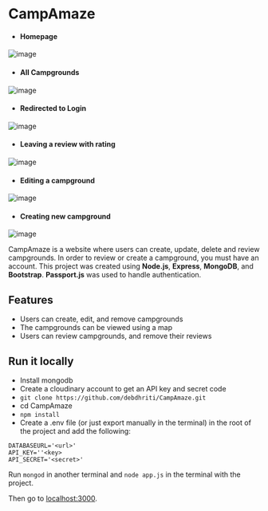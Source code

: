 # CampAmaze
- #### Homepage
![image](https://user-images.githubusercontent.com/77495660/178386627-f4fbd2cc-46ca-4324-9a62-553e88c1b1df.png)
- #### All Campgrounds
![image](https://user-images.githubusercontent.com/77495660/178193629-00414c12-bf75-46f8-a41a-b6d600ee9565.png)
- #### Redirected to Login
![image](https://user-images.githubusercontent.com/77495660/178385720-32f2d6b5-5a9e-4ef3-bc0b-95b0a9f331eb.png)
- #### Leaving a review with rating
![image](https://user-images.githubusercontent.com/77495660/178193642-fee69497-1b57-4b30-b95d-c3a06c7971cf.png)
- #### Editing a campground
![image](https://user-images.githubusercontent.com/77495660/178385945-3e618cc4-55e4-4503-a475-7f788c6cf0cc.png)
- #### Creating new campground
![image](https://user-images.githubusercontent.com/77495660/178386391-802874f1-77fe-484f-97ba-c23f49d9d021.png)


CampAmaze is a website where users can create, update, delete and review campgrounds. In order to review or create a campground, you must have an account.
This project was created using **Node.js**, **Express**, **MongoDB**, and **Bootstrap**. **Passport.js** was used to handle authentication.

## **Features**
- Users can create, edit, and remove campgrounds
- The campgrounds can be viewed using a map
- Users can review campgrounds, and remove their reviews
## **Run it locally**
- Install mongodb
- Create a cloudinary account to get an API key and secret code
- ```git clone https://github.com/debdhriti/CampAmaze.git```
- cd CampAmaze
- ```npm install```
- Create a .env file (or just export manually in the terminal) in the root of the project and add the following:
```
DATABASEURL='<url>'
API_KEY=''<key>
API_SECRET='<secret>'
```
Run ```mongod``` in another terminal and ```node app.js``` in the terminal with the project.

Then go to [localhost:3000](localhost:3000/).
